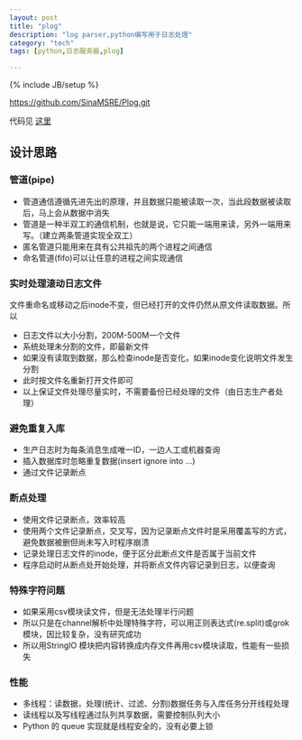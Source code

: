 ```yaml
---
layout: post
title: "plog"
description: "log parser,python编写用于日志处理"
category: "tech"
tags: [python,日志服务器,plog]

---
```

{% include JB/setup %}

https://github.com/SinaMSRE/Plog.git

代码见 [这里](/files/pyplog.tgz)

## 设计思路

### 管道(pipe)

- 管道通信遵循先进先出的原理，并且数据只能被读取一次，当此段数据被读取后，马上会从数据中消失
- 管道是一种半双工的通信机制，也就是说，它只能一端用来读，另外一端用来写。（建立两条管道实现全双工）
- 匿名管道只能用来在具有公共祖先的两个进程之间通信
- 命名管道(fifo)可以让任意的进程之间实现通信

### 实时处理滚动日志文件

文件重命名或移动之后inode不变，但已经打开的文件仍然从原文件读取数据。所以

- 日志文件以大小分割，200M-500M一个文件
- 系统处理未分割的文件，即最新文件
- 如果没有读取到数据，那么检查inode是否变化，如果inode变化说明文件发生分割
- 此时按文件名重新打开文件即可
- 以上保证文件处理尽量实时，不需要备份已经处理的文件（由日志生产者处理）

### 避免重复入库

- 生产日志时为每条消息生成唯一ID，一边人工或机器查询
- 插入数据库时忽略重复数据(insert ignore into ...)
- 通过文件记录断点

### 断点处理

- 使用文件记录断点，效率较高
- 使用两个文件记录断点，交叉写，因为记录断点文件时是采用覆盖写的方式，避免数据被删但尚未写入时程序崩溃
- 记录处理日志文件的inode，便于区分此断点文件是否属于当前文件
- 程序启动时从断点处开始处理，并将断点文件内容记录到日志，以便查询

### 特殊字符问题

- 如果采用csv模块读文件，但是无法处理半行问题
- 所以只是在channel解析中处理特殊字符，可以用正则表达式(re.split)或grok模块，因比较复杂，没有研究成功
- 所以用StringIO 模块把内容转换成内存文件再用csv模块读取，性能有一些损失

### 性能

- 多线程：读数据，处理(统计、过滤、分割)数据任务与入库任务分开线程处理
- 读线程以及写线程通过队列共享数据，需要控制队列大小
- Python 的 queue 实现就是线程安全的，没有必要上锁

